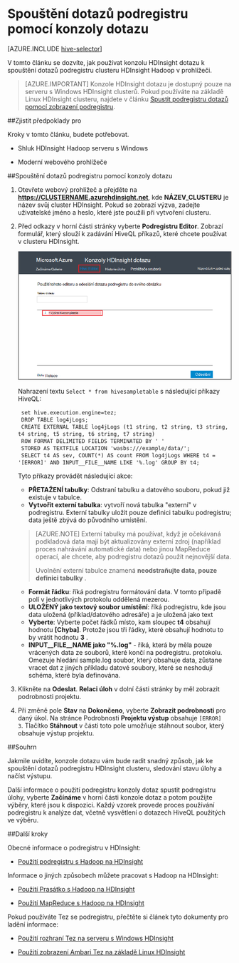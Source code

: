 <properties
   pageTitle="Použití Hadoop podregistru na konzole dotazu v HDInsight | Microsoft Azure"
   description="Naučte se používat konzole webový dotaz na spouštění dotazů podregistru clusteru HDInsight Hadoop v prohlížeči."
   services="hdinsight"
   documentationCenter=""
   authors="Blackmist"
   manager="jhubbard"
   editor="cgronlun"
    tags="azure-portal"/>

<tags
   ms.service="hdinsight"
   ms.devlang="na"
   ms.topic="article"
   ms.tgt_pltfrm="na"
   ms.workload="big-data"
   ms.date="09/20/2016"
   ms.author="larryfr"/>

# <a name="run-hive-queries-using-the-query-console"></a>Spouštění dotazů podregistru pomocí konzoly dotazu

[AZURE.INCLUDE [hive-selector](../../includes/hdinsight-selector-use-hive.md)]

V tomto článku se dozvíte, jak používat konzolu HDInsight dotazu k spouštění dotazů podregistru clusteru HDInsight Hadoop v prohlížeči.

> [AZURE.IMPORTANT] Konzole HDInsight dotazu je dostupný pouze na serveru s Windows HDInsight clusterů. Pokud používáte na základě Linux HDInsight clusteru, najdete v článku [Spustit podregistru dotazů pomocí zobrazení podregistru](hdinsight-hadoop-use-hive-ambari-view.md).


##<a id="prereq"></a>Zjistit předpoklady pro

Kroky v tomto článku, budete potřebovat.

* Shluk HDInsight Hadoop serveru s Windows

* Moderní webového prohlížeče

##<a id="run"></a>Spouštění dotazů podregistru pomocí konzoly dotazu

1. Otevřete webový prohlížeč a přejděte na __https://CLUSTERNAME.azurehdinsight.net__, kde __NÁZEV_CLUSTERU__ je název svůj cluster HDInsight. Pokud se zobrazí výzva, zadejte uživatelské jméno a heslo, které jste použili při vytvoření clusteru.


2. Před odkazy v horní části stránky vyberte **Podregistru Editor**. Zobrazí formulář, který slouží k zadávání HiveQL příkazů, které chcete používat v clusteru HDInsight.

    ![editor podregistru](./media/hdinsight-hadoop-use-hive-query-console/queryconsole.png)

    Nahrazení textu `Select * from hivesampletable` s následující příkazy HiveQL:

        set hive.execution.engine=tez;
        DROP TABLE log4jLogs;
        CREATE EXTERNAL TABLE log4jLogs (t1 string, t2 string, t3 string, t4 string, t5 string, t6 string, t7 string)
        ROW FORMAT DELIMITED FIELDS TERMINATED BY ' '
        STORED AS TEXTFILE LOCATION 'wasbs:///example/data/';
        SELECT t4 AS sev, COUNT(*) AS count FROM log4jLogs WHERE t4 = '[ERROR]' AND INPUT__FILE__NAME LIKE '%.log' GROUP BY t4;

    Tyto příkazy provádět následující akce:

    * **PŘETAŽENÍ tabulky**: Odstraní tabulku a datového souboru, pokud již existuje v tabulce.
    * **Vytvořit externí tabulka**: vytvoří nová tabulka "externí" v podregistru. Externí tabulky uložit pouze definici tabulku podregistru; data ještě zbývá do původního umístění.

    > [AZURE.NOTE] Externí tabulky má používat, když je očekávaná podkladová data mají být aktualizovány externí zdroj (například proces nahrávání automatické data) nebo jinou MapReduce operací, ale chcete, aby podregistru dotazů použít nejnovější data.
    >
    > Uvolnění externí tabulce znamená **neodstraňujte data, pouze definici tabulky** .

    * **Formát řádku**: říká podregistru formátování data. V tomto případě polí v jednotlivých protokolu oddělená mezerou.
    * **ULOŽENÝ jako textový soubor umístění**: říká podregistru, kde jsou data uložená (příklad/datového adresáře) a je uložená jako text
    * **Vyberte**: Vyberte počet řádků místo, kam sloupec **t4** obsahují hodnotu **[Chyba]**. Protože jsou tři řádky, které obsahují hodnotu to by vrátit hodnotu **3** .
    * **INPUT__FILE__NAME jako "%.log"** - říká, která by měla pouze vrácených data ze souborů, které končí na podregistru. protokolu. Omezuje hledání sample.log soubor, který obsahuje data, zůstane vracet dat z jiných příkladu datové soubory, které se neshodují schéma, které byla definována.

2. Klikněte na **Odeslat**. **Relaci úloh** v dolní části stránky by měl zobrazit podrobnosti projektu.

3. Při změně pole **Stav** na **Dokončeno**, vyberte **Zobrazit podrobnosti** pro daný úkol. Na stránce Podrobnosti **Projektu výstup** obsahuje `[ERROR]   3`. Tlačítko **Stáhnout** v části toto pole umožňuje stáhnout soubor, který obsahuje výstup projektu.


##<a id="summary"></a>Souhrn

Jakmile uvidíte, konzole dotazu vám bude radit snadný způsob, jak ke spouštění dotazů podregistru HDInsight clusteru, sledování stavu úlohy a načíst výstupu.

Další informace o použití podregistru konzoly dotaz spustit podregistru úlohy, vyberte **Začínáme** v horní části konzole dotaz a potom použijte výběry, které jsou k dispozici. Každý vzorek provede proces používání podregistru k analýze dat, včetně vysvětlení o dotazech HiveQL použitých ve výběru.

##<a id="nextsteps"></a>Další kroky

Obecné informace o podregistru v HDInsight:

* [Použití podregistru s Hadoop na HDInsight](hdinsight-use-hive.md)

Informace o jiných způsobech můžete pracovat s Hadoop na HDInsight:

* [Použití Prasátko s Hadoop na HDInsight](hdinsight-use-pig.md)

* [Použití MapReduce s Hadoop na HDInsight](hdinsight-use-mapreduce.md)

Pokud používáte Tez se podregistru, přečtěte si článek tyto dokumenty pro ladění informace:

* [Použití rozhraní Tez na serveru s Windows HDInsight](hdinsight-debug-tez-ui.md)

* [Použití zobrazení Ambari Tez na základě Linux HDInsight](hdinsight-debug-ambari-tez-view.md)

[1]: ../HDInsight/hdinsight-hadoop-visual-studio-tools-get-started.md

[hdinsight-sdk-documentation]: http://msdnstage.redmond.corp.microsoft.com/library/dn479185.aspx

[azure-purchase-options]: http://azure.microsoft.com/pricing/purchase-options/
[azure-member-offers]: http://azure.microsoft.com/pricing/member-offers/
[azure-free-trial]: http://azure.microsoft.com/pricing/free-trial/

[apache-tez]: http://tez.apache.org
[apache-hive]: http://hive.apache.org/
[apache-log4j]: http://en.wikipedia.org/wiki/Log4j
[hive-on-tez-wiki]: https://cwiki.apache.org/confluence/display/Hive/Hive+on+Tez
[import-to-excel]: http://azure.microsoft.com/documentation/articles/hdinsight-connect-excel-power-query/


[hdinsight-use-oozie]: hdinsight-use-oozie.md
[hdinsight-analyze-flight-data]: hdinsight-analyze-flight-delay-data.md



[hdinsight-storage]: hdinsight-hadoop-use-blob-storage.md

[hdinsight-provision]: hdinsight-provision-clusters.md
[hdinsight-submit-jobs]: hdinsight-submit-hadoop-jobs-programmatically.md
[hdinsight-upload-data]: hdinsight-upload-data.md
[hdinsight-get-started]: hdinsight-hadoop-linux-tutorial-get-started.md

[Powershell-install-configure]: powershell-install-configure.md
[powershell-here-strings]: http://technet.microsoft.com/library/ee692792.aspx


[img-hdi-hive-powershell-output]: ./media/hdinsight-use-hive/HDI.Hive.PowerShell.Output.png

